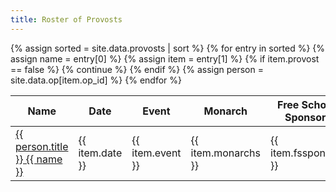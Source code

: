 ```yaml
---
title: Roster of Provosts
---
```


<table class="pure-table pure-table-bordered" width="100%">
<thead>
<tr>
    <th> Name </th>
    <th> Date </th>
    <th> Event </th>
    <th> Monarch </th>
    <th> Free Scholar Sponsors </th>
    <th> Miscellaneous </th>
</tr>
</thead>
<tbody>
{% assign sorted = site.data.provosts | sort %}
{% for entry in sorted %}
    {% assign name = entry[0] %}
    {% assign item = entry[1] %}
    {% if item.provost == false %} {% continue %} {% endif %}
    {% assign person = site.data.op[item.op_id] %}
<tr>
    <td> <a href="http://op.atlantia.sca.org/op_ind.php?atlantian_id={{item.op_id}}"> {{ person.title }} {{ name }} </a> </td>
    <td> {{ item.date }} </td>
    <td> {{ item.event }} </td>
    <td> {{ item.monarchs }} </td>
    <td> {{ item.fssponsors }} </td>
    <td> {{ item.misc }} </td>
</tr>
{% endfor %}
</tbody>
</table>
